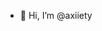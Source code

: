 - 👋 Hi, I’m @axiiety


<!---
axiiety/axiiety is a ✨ special ✨ repository because its `README.md` (this file) appears on your GitHub profile.
You can click the Preview link to take a look at your changes.
--->
